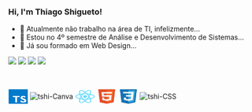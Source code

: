 ### Hi, I'm Thiago Shigueto!

- 🔭 Atualmente não trabalho na área de TI, infelizmente...
- 🌱 Estou no 4º semestre de Análise e Desenvolvimento de Sistemas...
- 🌱 Já sou formado em Web Design...


<div>   
  <a href="https://instagram.com/tshigueto" target="_blank"><img src="https://img.shields.io/badge/-Instagram-%23E4405F?style=for-the-badge&logo=instagram&logoColor=white" target="_blank"></a> 	
 <a href="https://discord.gg/tshigueto#7881" target="_blank"><img src="https://img.shields.io/badge/Discord-7289DA?style=for-the-badge&logo=discord&logoColor=white" target="_blank"></a> 
  <a href = "mailto:T.Shigueto@gmail.com"><img src="https://img.shields.io/badge/-Gmail-%23333?style=for-the-badge&logo=gmail&logoColor=white" target="_blank"></a>
  <a href="https://www.linkedin.com/in/thiago-shigueto-hossaka-55a08222/" target="_blank"><img src="https://img.shields.io/badge/-LinkedIn-%230077B5?style=for-the-badge&logo=linkedin&logoColor=white" target="_blank"></a> 
</div>

##

<div style="display: inline_block"><br>
  <img align="center" alt="tshi-Ts" height="30" width="40" src="https://raw.githubusercontent.com/devicons/devicon/master/icons/typescript/typescript-plain.svg">
  
  <img align="center" alt="tshi-Canva" height="30" width="40" src="https://cdn.jsdelivr.net/gh/devicons/devicon/icons/canva/canva-original.svg" />
          
          
  <img align="center" alt="tshi-React" height="30" width="40" src="https://raw.githubusercontent.com/devicons/devicon/master/icons/react/react-original.svg">
  <img align="center" alt="tshi-HTML" height="30" width="40" src="https://raw.githubusercontent.com/devicons/devicon/master/icons/html5/html5-original.svg">
  <img align="center" alt="tshi-CSS" height="30" width="40" src="https://raw.githubusercontent.com/devicons/devicon/master/icons/css3/css3-original.svg">
  <img align="center" alt="tshi-CSS" height="30" width="40" src="https://cdn.jsdelivr.net/gh/devicons/devicon/icons/java/java-original.svg">
  
</div>
  
